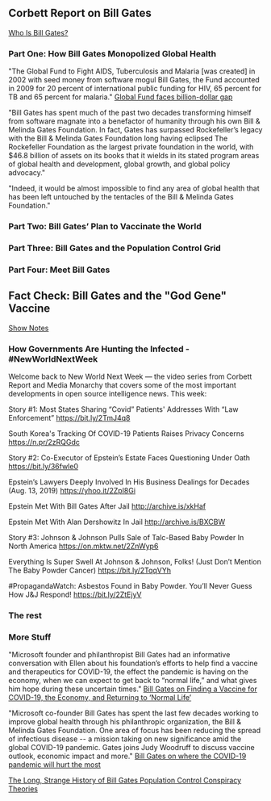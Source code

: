 <div class="menu-data" data-parent="#pages/blog/cv19/bilmel"/></div>

## Corbett Report on Bill Gates

[Who Is Bill Gates?](https://www.corbettreport.com/gates/)

### Part One: How Bill Gates Monopolized Global Health

"The Global Fund to Fight AIDS, Tuberculosis and Malaria [was created] in 
2002 with seed money from software mogul Bill Gates, the Fund accounted in 
2009 for 20 percent of international public funding for HIV, 65 percent for 
TB and 65 percent for malaria."
[Global Fund faces billion-dollar gap](https://archive.fo/20130124180843/http://www.google.com/hostednews/afp/article/ALeqM5h6Ih8CYz1SqAKYjI-SiowJgu8BSA?docId=CNG.07d4a47a8ce76f0e07e322726bdf65a2.6f1)

"Bill Gates has spent much of the past two decades transforming 
himself from software magnate into a benefactor of humanity through his own 
Bill & Melinda Gates Foundation. In fact, Gates has surpassed Rockefeller’s 
legacy with the Bill & Melinda Gates Foundation long having eclipsed The 
Rockefeller Foundation as the largest private foundation in the world, with 
$46.8 billion of assets on its books that it wields in its stated program areas 
of global health and development, global growth, and global policy advocacy."

"Indeed, it would be almost impossible to find any area of global health that 
has been left untouched by the tentacles of the Bill & Melinda Gates Foundation."

<div class="video-view" data-id="wQSYdAX_9JY"></div>


### Part Two: Bill Gates’ Plan to Vaccinate the World

<div class="video-view" data-id="o7A_cMpKm6w"></div>

### Part Three: Bill Gates and the Population Control Grid

<div class="video-view" data-id="igx86PoU7v8"></div>

### Part Four: Meet Bill Gates

<div class="video-view" data-id="DSvhPnUgyz8"></div>

## Fact Check: Bill Gates and the "God Gene" Vaccine

[Show Notes](https://www.corbettreport.com/fact-check-bill-gates-and-the-god-gene-vaccine/)

<div class="video-view" data-id="DawyMdbRQSU"></div>

### How Governments Are Hunting the Infected - #NewWorldNextWeek

Welcome back to New World Next Week — the video series from Corbett Report and Media Monarchy that covers some of the most important developments in open source intelligence news. This week:

Story #1: Most States Sharing “Covid” Patients' Addresses With “Law Enforcement”
https://bit.ly/2TmJ4q8

South Korea's Tracking Of COVID-19 Patients Raises Privacy Concerns
https://n.pr/2zRQGdc

Story #2: Co-Executor of Epstein’s Estate Faces Questioning Under Oath
https://bit.ly/36fwle0

Epstein’s Lawyers Deeply Involved In His Business Dealings for Decades (Aug. 13, 2019)
https://yhoo.it/2Zpl8Gi

Epstein Met With Bill Gates After Jail
http://archive.is/xkHaf

Epstein Met With Alan Dershowitz In Jail 
http://archive.is/BXCBW

Story #3: Johnson & Johnson Pulls Sale of Talc-Based Baby Powder In North America
https://on.mktw.net/2ZnWyp6

Everything Is Super Swell At Johnson & Johnson, Folks! (Just Don’t Mention The Baby Powder Cancer)
https://bit.ly/2TqqVYh

#PropagandaWatch: Asbestos Found in Baby Powder. You’ll Never Guess How J&J Respond!
https://bit.ly/2ZtEjyV


<div class="video-view" data-id="HfqdSG4dtsg"></div>

### The rest

<div class="video-view" data-id="3Jg4jzDmMac"></div>

<div class="video-view" data-id="k1trzdmwR2M"></div>

<div class="video-view" data-id="8lh-HGcXE1Q"></div>

### More Stuff

"Microsoft founder and philanthropist Bill Gates had an informative 
conversation with Ellen about his foundation’s efforts to help find a vaccine 
and therapeutics for COVID-19, the effect the pandemic is having on the 
economy, when we can expect to get back to “normal life,” and what gives him 
hope during these uncertain times."
[Bill Gates on Finding a Vaccine for COVID-19, the Economy, and Returning to ‘Normal Life’](https://www.youtube.com/watch?v=5oEcxMfwJnw)

"Microsoft co-founder Bill Gates has spent the last few decades working to 
improve global health through his philanthropic organization, the Bill & 
Melinda Gates Foundation. One area of focus has been reducing the spread of 
infectious disease -- a mission taking on new significance amid the global 
COVID-19 pandemic. Gates joins Judy Woodruff to discuss vaccine outlook, 
economic impact and more."
[Bill Gates on where the COVID-19 pandemic will hurt the most](https://www.youtube.com/watch?v=W3qz9-bxljA)



[The Long, Strange History of Bill Gates Population Control Conspiracy Theories](https://www.huffpost.com/entry/bill-gates-coronavirus-vaccine-conspiracy_n_5eb9ab7ac5b69358ef8a9803)

